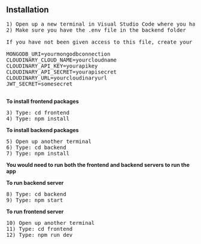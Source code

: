 ## Installation

<pre>
1) Open up a new terminal in Visual Studio Code where you have the app folder open
2) Make sure you have the .env file in the backend folder

If you have not been given access to this file, create your own with the following structure:

MONGODB_URI=yourmongodbconnection
CLOUDINARY_CLOUD_NAME=yourcloudname
CLOUDINARY_API_KEY=yourapikey
CLOUDINARY_API_SECRET=yourapisecret
CLOUDINARY_URL=yourcloudinaryurl
JWT_SECRET=somesecret

</pre>
**To install frontend packages**
<pre>
3) Type: cd frontend
4) Type: npm install
</pre>
**To install backend packages**
<pre>
5) Open up another terminal
6) Type: cd backend
7) Type: npm install
</pre>
**You would need to run both the frontend and backend servers to run the app**

**To run backend server**
<pre>
8) Type: cd backend
9) Type: npm start
</pre>

**To run frontend server**
<pre>
10) Open up another terminal
11) Type: cd frontend 
12) Type: npm run dev
</pre>
